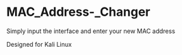 # MAC_Address-_Changer

Simply input the interface and enter your new MAC address

Designed for Kali Linux


